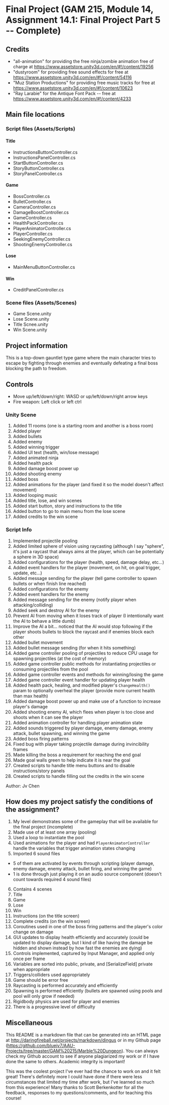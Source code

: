 # Final Project (GAM 215, Module 14, Assignment 14.1: Final Project Part 5 -- Complete)

## Credits

* "all-animation" for providing the free ninja/zombie animation free of charge at
https://www.assetstore.unity3d.com/en/#!/content/19256
* "dustyroom" for providing free sound effects for free at
https://www.assetstore.unity3d.com/en/#!/content/54116
* "Muz Station Productions" for providing free music tracks for free at
https://www.assetstore.unity3d.com/en/#!/content/10623
* "Ray Larabie" for the Antique Font Pack -- free at
https://www.assetstore.unity3d.com/en/#!/content/4233

## Main file locations

### Script files (Assets/Scripts)

#### Title

* InstructionsButtonController.cs
* InstructionsPanelController.cs
* StartButtonController.cs
* StoryButtonController.cs
* StoryPanelController.cs

#### Game

* BossController.cs
* BulletController.cs
* CameraController.cs
* DamageBoostController.cs
* GameController.cs
* HealthPackController.cs
* PlayerAnimatorController.cs
* PlayerController.cs
* SeekingEnemyController.cs
* ShootingEnemyController.cs

#### Lose

* MainMenuButtonController.cs

#### Win

* CreditPanelController.cs

### Scene files (Assets/Scenes)

* Game Scene.unity
* Lose Scene.unity
* Title Scnee.unity
* Win Scene.unity

## Project information

This is a top-down gauntlet type game where the main character tries to escape by fighting through enemies
and eventually defeating a final boss blocking the path to freedom.

## Controls

* Move up/left/down/right: WASD or up/left/down/right arrow keys
* Fire weapon: Left click or left ctrl

### Unity Scene

1. Added 11 rooms (one is a starting room and another is a boss room)
2. Added player
3. Added bullets
4. Added enemy
5. Added winning trigger
6. Added UI text (health, win/lose message)
7. Added animated ninja
8. Added health pack
9. Added damage boost power up
10. Added shooting enemy
11. Added boss
12. Added animations for the player (and fixed it so the model doesn't affect movement)
13. Added looping music
14. Added title, lose, and win scenes
15. Added start button, story and instructions to the title
16. Added button to go to main menu from the lose scene
17. Added credits to the win scene

### Script Info

1. Implemented projectile pooling
2. Added limited sphere of vision using raycasting
(although I say "sphere", it's just a raycast that always aims at the player,
which can be potentially a sphere in 3D space)
3. Added configurations for the player (health, speed, damage delay, etc...)
4. Added event handlers for the player (movement, on hit, on goal trigger, update, etc...)
5. Added message sending for the player (tell game controller to spawn bullets or when finish line reached)
6. Added configurations for the enemy
7. Added event handlers for the enemy
8. Added message sending for the enemy (notify player when attacking/colliding)
9. Added seek and destroy AI for the enemy
  1. Prevent AI from moving when it loses track of player
  (I intentionally want the AI to behave a little dumb)
  2. Improve the AI a bit... noticed that the AI would stop following if the player shoots bullets
  to block the raycast and if enemies block each other
10. Added bullet movement
11. Added bullet message sending (for when it hits something)
12. Added game controller pooling of projectiles to reduce CPU usage for spawning projectiles
(at the cost of memory)
13. Added game controller public methods for instantiating projectiles
or consuming projectiles from the pool
14. Added game controller events and methods for winning/losing the game
15. Added game controller event handler for updating player health
16. Added health pack, healing, and modified player's `ChangeHealth()` param to optionally overheal
the player (provide more current health than max health)
17. Added damage boost power up and make use of a function to increase player's damage
18. Added shooting enemy AI, which flees when player is too close and shoots when it can see the player
19. Added animation controller for handling player animation state
20. Added sounds triggered by player damage, enemy damage, enemy attack, bullet spawning,
and winning the game
21. Added boss firing patterns
22. Fixed bug with player taking projectile damage during invincibility frames
23. Made killing the boss a requirement for reaching the end goal
24. Made goal walls green to help indicate it is near the goal
25. Created scripts to handle title menu buttons and to disable instructions/story panels
26. Created scripts to handle filling out the credits in the win scene

Author: Jv Chen

## How does my project satisfy the conditions of the assignment?

1. My level demonstrates some of the gameplay that will be available for the final project (incomplete)
2. Made use of at least one array (pooling)
3. Used a loop to instantiate the pool
4. Used animations for the player and had `PlayerAnimatorController` handle the variables that trigger
animation states changing
5. Imported 6 sound files
  * 5 of them are activated by events through scripting
  (player damage, enemy damage, enemy attack, bullet firing, and winning the game)
  * 1 is done through just playing it on an audio source component
  (doesn't count towards required 4 sound files)
6. Contains 4 scenes
  1. Title
  2. Game
  3. Lose
  4. Win
7. Instructions (on the title screen)
8. Complete credits (on the win screen)
9. Coroutines used in one of the boss firing patterns and the player's color change on damage
10. GUI updates to display health efficiently and accurately
(could be updated to display damage, but I kind of like having the damage be hidden and shown instead
by how fast the enemies are dying)
11. Controls implemented, captured by Input Manager, and applied only once per frame
12. Variables are sorted into public, private, and [SerializeField] private when appropriate
13. Triggers/colliders used appropriately
14. Game should be error free
15. Raycasting is performed accurately and efficiently
16. Spawning is performed efficiently (bullets are spawned using pools and pool will only grow if needed)
17. Rigidbody physics are used for player and enemies
18. There is a progressive level of difficulty

## Miscellaneous

This README is a markdown file that can be generated into an HTML page at http://daringfireball.net/projects/markdown/dingus or
in my Github page (https://github.com/bluejv7/AAU-Projects/tree/master/GAM%20215/Marble%20Dungeon).  You can always check my Github account to see if anyone
plagiarized my work or if I have done the same to others.  Academic integrity is important!

This was the coolest project I've ever had the chance to work on and it felt great!  There's definitely
more I could have done if there were less circumstances that limited my time after work, but I've
learned so much from this experience!  Many thanks to Scott Berkenkotter for all the feedback, responses
to my questions/comments, and for teaching this course!